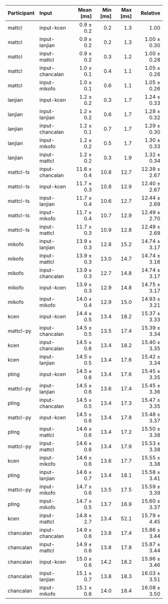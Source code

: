 | Participant | Input | Mean [ms] | Min [ms] | Max [ms] | Relative |
|:---|:---|---:|---:|---:|---:|
| mattcl | input-kcen | 0.9 ± 0.2 | 0.2 | 1.3 | 1.00 |
| mattcl | input-lanjian | 0.9 ± 0.2 | 0.2 | 1.3 | 1.00 ± 0.30 |
| mattcl | input-mattcl | 0.9 ± 0.2 | 0.3 | 1.2 | 1.00 ± 0.28 |
| mattcl | input-chancalan | 1.0 ± 0.1 | 0.4 | 1.1 | 1.05 ± 0.26 |
| mattcl | input-mikofo | 1.0 ± 0.1 | 0.6 | 1.1 | 1.05 ± 0.26 |
| lanjian | input-kcen | 1.2 ± 0.2 | 0.3 | 1.7 | 1.24 ± 0.33 |
| lanjian | input-lanjian | 1.2 ± 0.2 | 0.6 | 1.7 | 1.28 ± 0.32 |
| lanjian | input-chancalan | 1.2 ± 0.1 | 0.7 | 1.7 | 1.29 ± 0.30 |
| lanjian | input-mikofo | 1.2 ± 0.2 | 0.5 | 1.7 | 1.30 ± 0.33 |
| lanjian | input-mattcl | 1.2 ± 0.2 | 0.3 | 1.9 | 1.32 ± 0.34 |
| mattcl-ts | input-chancalan | 11.6 ± 0.4 | 10.8 | 12.7 | 12.39 ± 2.67 |
| mattcl-ts | input-kcen | 11.7 ± 0.3 | 10.8 | 12.9 | 12.40 ± 2.67 |
| mattcl-ts | input-lanjian | 11.7 ± 0.4 | 10.6 | 12.7 | 12.44 ± 2.69 |
| mattcl-ts | input-mikofo | 11.7 ± 0.4 | 10.7 | 12.9 | 12.49 ± 2.70 |
| mattcl-ts | input-mattcl | 11.7 ± 0.3 | 10.9 | 12.8 | 12.49 ± 2.69 |
| mikofo | input-lanjian | 13.9 ± 0.3 | 12.8 | 15.2 | 14.74 ± 3.17 |
| mikofo | input-mattcl | 13.9 ± 0.3 | 13.0 | 14.7 | 14.74 ± 3.16 |
| mikofo | input-chancalan | 13.9 ± 0.3 | 12.7 | 14.8 | 14.74 ± 3.17 |
| mikofo | input-kcen | 13.9 ± 0.3 | 12.9 | 14.8 | 14.75 ± 3.17 |
| mikofo | input-mikofo | 14.0 ± 0.4 | 12.9 | 15.0 | 14.93 ± 3.21 |
| kcen | input-kcen | 14.4 ± 0.5 | 13.4 | 18.2 | 15.37 ± 3.33 |
| mattcl-py | input-chancalan | 14.5 ± 0.5 | 13.5 | 17.4 | 15.39 ± 3.34 |
| kcen | input-chancalan | 14.5 ± 0.6 | 13.4 | 18.2 | 15.40 ± 3.35 |
| kcen | input-lanjian | 14.5 ± 0.5 | 13.4 | 17.6 | 15.42 ± 3.34 |
| pting | input-kcen | 14.5 ± 0.6 | 13.4 | 17.6 | 15.45 ± 3.35 |
| mattcl-py | input-lanjian | 14.5 ± 0.6 | 13.6 | 17.4 | 15.45 ± 3.36 |
| pting | input-chancalan | 14.5 ± 0.5 | 13.4 | 17.3 | 15.47 ± 3.35 |
| mattcl-py | input-kcen | 14.5 ± 0.6 | 13.4 | 17.8 | 15.48 ± 3.37 |
| pting | input-mattcl | 14.6 ± 0.6 | 13.4 | 17.2 | 15.50 ± 3.38 |
| mattcl-py | input-mattcl | 14.6 ± 0.6 | 13.4 | 17.9 | 15.53 ± 3.38 |
| kcen | input-mikofo | 14.6 ± 0.6 | 13.6 | 17.7 | 15.55 ± 3.38 |
| pting | input-lanjian | 14.6 ± 0.7 | 13.4 | 18.1 | 15.58 ± 3.41 |
| mattcl-py | input-mikofo | 14.7 ± 0.6 | 13.5 | 17.5 | 15.59 ± 3.39 |
| pting | input-mikofo | 14.7 ± 0.5 | 13.7 | 16.9 | 15.60 ± 3.37 |
| kcen | input-mattcl | 14.8 ± 2.7 | 13.4 | 52.1 | 15.79 ± 4.45 |
| chancalan | input-chancalan | 14.9 ± 0.6 | 13.8 | 17.4 | 15.86 ± 3.44 |
| chancalan | input-mattcl | 14.9 ± 0.6 | 13.8 | 17.8 | 15.87 ± 3.44 |
| chancalan | input-kcen | 15.0 ± 0.6 | 14.2 | 18.2 | 15.96 ± 3.46 |
| chancalan | input-lanjian | 15.1 ± 0.7 | 13.8 | 18.3 | 16.03 ± 3.51 |
| chancalan | input-mikofo | 15.1 ± 0.6 | 14.0 | 18.4 | 16.08 ± 3.50 |
